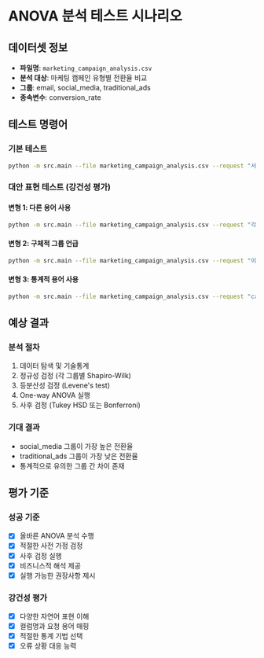 # ANOVA 분석 테스트 시나리오

## 데이터셋 정보
- **파일명**: `marketing_campaign_analysis.csv`
- **분석 대상**: 마케팅 캠페인 유형별 전환율 비교
- **그룹**: email, social_media, traditional_ads
- **종속변수**: conversion_rate

## 테스트 명령어

### 기본 테스트
```bash
python -m src.main --file marketing_campaign_analysis.csv --request "서로 다른 캠페인 유형들 사이에서 전환율에 유의미한 차이가 있는지 검증해주세요"
```

### 대안 표현 테스트 (강건성 평가)

#### 변형 1: 다른 용어 사용
```bash
python -m src.main --file marketing_campaign_analysis.csv --request "각 마케팅 전략의 효과성을 비교분석하여 어떤 방법이 가장 우수한 성과를 보이는지 확인해주세요"
```

#### 변형 2: 구체적 그룹 언급
```bash
python -m src.main --file marketing_campaign_analysis.csv --request "이메일 마케팅과 소셜미디어, 그리고 전통적 광고 방식의 전환율을 비교해주세요"
```

#### 변형 3: 통계적 용어 사용
```bash
python -m src.main --file marketing_campaign_analysis.csv --request "campaign_type에 따른 conversion_rate의 평균값 차이가 통계적으로 유의한지 ANOVA로 검정해주세요"
```

## 예상 결과

### 분석 절차
1. 데이터 탐색 및 기술통계
2. 정규성 검정 (각 그룹별 Shapiro-Wilk)
3. 등분산성 검정 (Levene's test)
4. One-way ANOVA 실행
5. 사후 검정 (Tukey HSD 또는 Bonferroni)

### 기대 결과
- social_media 그룹이 가장 높은 전환율
- traditional_ads 그룹이 가장 낮은 전환율
- 통계적으로 유의한 그룹 간 차이 존재

## 평가 기준

### 성공 기준
- [x] 올바른 ANOVA 분석 수행
- [x] 적절한 사전 가정 검정
- [x] 사후 검정 실행
- [x] 비즈니스적 해석 제공
- [x] 실행 가능한 권장사항 제시

### 강건성 평가
- [x] 다양한 자연어 표현 이해
- [x] 컬럼명과 요청 용어 매핑
- [x] 적절한 통계 기법 선택
- [x] 오류 상황 대응 능력 